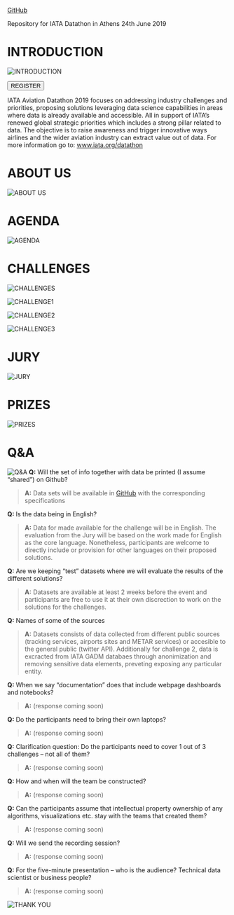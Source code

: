 <a href="https://github.com/IATAdatathon/Athens19">GitHub</a>

Repository for IATA Datathon in Athens 24th June 2019

# INTRODUCTION
![INTRODUCTION](https://github.com/IATAdatathon/Athens19/blob/master/Webinar/Slide1.JPG?raw=true)

<p style=""><button name="button" onclick="https://www.eventbrite.com/e/iata-aviation-datathon-registration-60260500780">REGISTER</button></p>

IATA Aviation Datathon 2019 focuses on addressing industry challenges and priorities, proposing solutions leveraging data science capabilities in areas where data is already available and accessible. All in support of IATA’s renewed global strategic priorities which includes a strong pillar related to data. The objective is to raise awareness and trigger innovative ways airlines and the wider aviation industry can extract value out of data.
For more information go to: www.iata.org/datathon 

# ABOUT US
![ABOUT US](https://github.com/IATAdatathon/Athens19/blob/master/Webinar/Slide2.JPG?raw=true)

# AGENDA
![AGENDA](https://github.com/IATAdatathon/Athens19/blob/master/Webinar/Slide5.JPG?raw=true)

# CHALLENGES
![CHALLENGES](https://github.com/IATAdatathon/Athens19/blob/master/Webinar/Slide6.JPG?raw=true)

![CHALLENGE1](https://github.com/IATAdatathon/Athens19/blob/master/Webinar/Slide7.JPG?raw=true)

![CHALLENGE2](https://github.com/IATAdatathon/Athens19/blob/master/Webinar/Slide8.JPG?raw=true)

![CHALLENGE3](https://github.com/IATAdatathon/Athens19/blob/master/Webinar/Slide9.JPG?raw=true)

# JURY
![JURY](https://github.com/IATAdatathon/Athens19/blob/master/Webinar/Slide10.JPG?raw=true)

# PRIZES
![PRIZES](https://github.com/IATAdatathon/Athens19/blob/master/Webinar/Slide11.JPG?raw=true)

# Q&A
![Q&A](https://github.com/IATAdatathon/Athens19/blob/master/Webinar/Slide12.JPG?raw=true)
**Q:** Will the set of info together with data be printed (I assume “shared”) on Github?<br> 
>**A:** Data sets will be available in [GitHub](https://github.com/IATAdatathon/Athens19) with the corresponding specifications<br>

**Q:** Is the data being in English?<br>
>**A:** Data for made available for the challenge will be in English. The evaluation from the Jury will be based on the work made for English as the core language. Nonetheless, participants are welcome to directly include or provision for other languages on their proposed solutions.<br>

**Q:** Are we keeping “test” datasets where we will evaluate the results of the different solutions?<br>
>**A:** Datasets are available at least 2 weeks before the event and participants are free to use it at their own discrection to work on the solutions for the challenges.<br>

**Q:** Names of some of the sources<br>
>**A:** Datasets consists of data collected from different public sources (tracking services, airports sites and METAR services) or accesible to the general public (twitter API). Additionally for challenge 2, data is excracted from IATA GADM databaes through anonimization and removing sensitive data elements, preveting exposing any particular entity.<br>

**Q:** When we say “documentation” does that include webpage dashboards and notebooks?<br>
>**A:** (response coming soon)<br>

**Q:** Do the participants need to bring their own laptops?<br>
>**A:** (response coming soon)<br>

**Q:** Clarification question: Do the participants need to cover 1 out of 3 challenges – not all of them?<br>
>**A:** (response coming soon)<br>

**Q:** How and when will the team be constructed?<br>
>**A:** (response coming soon)<br>

**Q:** Can the participants assume that intellectual property ownership of any algorithms, visualizations etc. stay with the teams that created them?<br>
>**A:** (response coming soon)<br>

**Q:** Will we send the recording session?<br>
>**A:** (response coming soon)<br>

**Q:** For the five-minute presentation – who is the audience? Technical data scientist or business people?<br>
>**A:** (response coming soon)<br>

![THANK YOU](https://github.com/IATAdatathon/Athens19/blob/master/Webinar/Slide13.JPG?raw=true)





